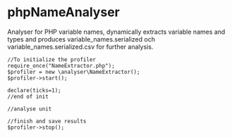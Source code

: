 phpNameAnalyser
===============

Analyser for PHP variable names, dynamically extracts variable names and types and produces variable_names.serialized och variable_names.serialized.csv for further analysis.

	//To initialize the profiler
	require_once("NameExtractor.php");
	$profiler = new \analyser\NameExtractor();
	$profiler->start();
	
	declare(ticks=1);
	//end of init

	//analyse unit

	//finish and save results
	$profiler->stop();
